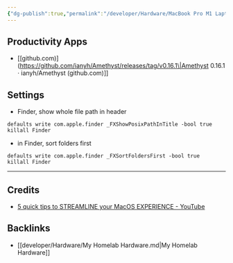 ```yaml
---
{"dg-publish":true,"permalink":"/developer/Hardware/MacBook Pro M1 Laptop/","noteIcon":""}
---
```



## Productivity Apps
- [[github.com)](https://github.com/ianyh/Amethyst/releases/tag/v0.16.1\|Amethyst 0.16.1 · ianyh/Amethyst (github.com)]]

## Settings
- Finder, show whole file path in header
```shell
defaults write com.apple.finder _FXShowPosixPathInTitle -bool true
killall Finder
```

- in Finder, sort folders first
```shell
defaults write com.apple.finder _FXSortFoldersFirst -bool true
killall Finder
```

---
## Credits
- [5 quick tips to STREAMLINE your MacOS EXPERIENCE - YouTube](https://www.youtube.com/watch?v=CGQXZKse0JU)

## Backlinks
- [[developer/Hardware/My Homelab Hardware.md\|My Homelab Hardware]]